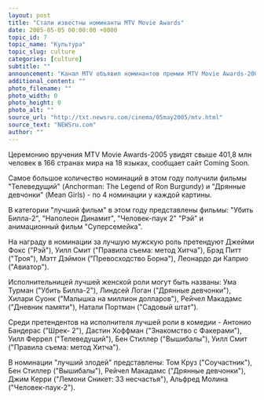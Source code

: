 ```yaml
---
layout: post
title: "Стали известны номинанты MTV Movie Awards"
date: 2005-05-05 00:00:00 +0000
topic_id: 7
topic_name: "Культура"
topic_slug: culture
categories: [culture]
subtitle: ""
announcement: "Канал MTV объявил номинантов премии MTV Movie Awards-2005. 14-я церемония вручения престижных наград будет показана 9 июня. Вручение наград состоится 4 июня в Shrine Auditorium в Лос-Анджелесе."
additional_content: ""
photo_filename: ""
photo_width: 0
photo_height: 0
photo_alt: ""
source_url: "http://txt.newsru.com/cinema/05may2005/mtv.html"
source_text: "NEWSru.com"
author: ""
---
```

Церемонию вручения MTV Movie Awards-2005 увидят свыше 401,8 млн человек в 166 странах мира на 18 языках, сообщает сайт Сoming Soon.

Самое большое количество номинаций в этом году получили фильмы "Телеведущий" (Anchorman: The Legend of Ron Burgundy) и "Дрянные девчонки" (Mean Girls) - по 4 номинации у каждой картины.

В категории "лучший фильм" в этом году представлены фильмы: "Убить Билла-2", "Наполеон Динамит", "Человек-паук 2" "Рэй" и анимационный фильм "Суперсемейка".

На награду в номинации за лучшую мужскую роль претендуют Джейми Фокс ("Рэй"), Уилл Смит ("Правила съема: метод Хитча"), Брэд Питт ("Троя"), Мэтт Дэймон ("Превосходство Борна"), Леонардо ди Каприо ("Авиатор").

Исполнительницей лучшей женской роли могут быть названы: Ума Турман ("Убить Билла-2"), Линдсей Логан ("Дрянные девчонки"), Хилари Суонк ("Малышка на миллион долларов"), Рейчел Макадамс ("Дневник памяти"), Натали Портман ("Садовый штат").

Среди претендентов на исполнителя лучшей роли в комедии - Антонио Бандерас ("Шрек- 2"), Дастин Хоффман ("Знакомство с Факерами"), Уилл Феррел ("Телеведущий"), Бен Стиллер ("Вышибалы"), Уилл Смит ("Правила съема: метод Хитча").

В номинации "лучший злодей" представлены: Том Круз ("Соучастник"), Бен Стиллер ("Вышибалы"), Рейчел Макадамс ("Дрянные девчонки"), Джим Керри ("Лемони Сникет: 33 несчастья"), Альфред Молина ("Человек-паук-2").
